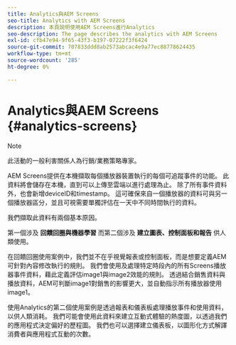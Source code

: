 ```yaml
---
title: Analytics與AEM Screens
seo-title: Analytics with AEM Screens
description: 本頁說明使用AEM Screens進行Analytics
seo-description: The page describes the analytics with AEM Screens
exl-id: cfb47e94-9f65-43f3-b197-07222f3f6424
source-git-commit: 707833ddd8ab2573abcac4e9a77ec88778624435
workflow-type: tm+mt
source-wordcount: '285'
ht-degree: 0%

---
```


# Analytics與AEM Screens {#analytics-screens}

>[!NOTE]
>
>此活動的一般利害關係人為行銷/業務策略專家。

AEM Screens提供在本機擷取每個播放器裝置執行的每個可追蹤事件的功能。 此資料將會儲存在本機，直到可以上傳至雲端以進行處理為止。 除了所有事件資料外，也會新增deviceID和timestamp。 這可確保來自一個播放器的資料可與另一個播放器區分，並且可視需要單獨評估在一天中不同時間執行的資料。

我們擷取此資料有兩個基本原因。

第一個涉及 **回饋回圈與機器學習** 而第二個涉及 **建立圖表、控制面板和報告** 供人類使用。

在回饋回圈使用案例中，我們並不在乎視覺報表或控制面板，而是想要定義AEM可針對內容修改執行的規則。 我們會使用及處理特定時段內的所有Screens播放器事件資料，藉此定義評估image1與image2效能的規則。 透過結合銷售資料與播放資料，AEM可判斷image1對銷售的影響更大，並自動指示所有播放器使用image1。

使用Analytics的第二個使用案例是透過報表和儀表板處理播放事件和使用資料，以供人類消耗。
我們可能會使用此資料來建立互動式體驗的熱度圖，以透過我們的應用程式決定偏好的歷程圖。 我們也可以選擇建立儀表板，以圖形化方式解譯消費者與應用程式互動的次數。
